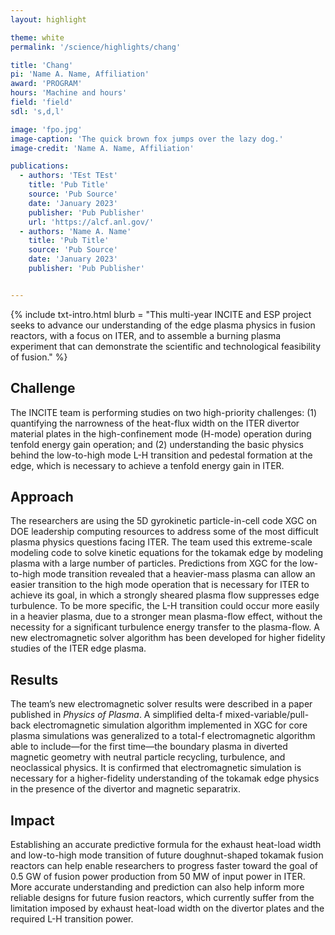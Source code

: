```yaml
---
layout: highlight

theme: white
permalink: '/science/highlights/chang'

title: 'Chang'
pi: 'Name A. Name, Affiliation'
award: 'PROGRAM'
hours: 'Machine and hours'
field: 'field'
sdl: 's,d,l'

image: 'fpo.jpg' 
image-caption: 'The quick brown fox jumps over the lazy dog.'
image-credit: 'Name A. Name, Affiliation'

publications:
  - authors: 'TEst TEst'
    title: 'Pub Title'
    source: 'Pub Source'
    date: 'January 2023'
    publisher: 'Pub Publisher'
    url: 'https://alcf.anl.gov/'
  - authors: 'Name A. Name'
    title: 'Pub Title'
    source: 'Pub Source'
    date: 'January 2023'
    publisher: 'Pub Publisher'


---
```





{% include txt-intro.html 
    blurb = "This multi-year INCITE and ESP project seeks to advance our understanding of the edge plasma physics in fusion reactors, with a focus on ITER, and to assemble a burning plasma experiment that can demonstrate the scientific and technological feasibility of fusion."
%}



## Challenge

The INCITE team is performing studies on two high-priority challenges: (1) quantifying the narrowness of the heat-flux width on the ITER divertor material plates in the high-confinement mode (H-mode) operation during tenfold energy gain operation; and (2) understanding the basic physics behind the low-to-high mode L-H transition and pedestal formation at the edge, which is necessary to achieve a tenfold energy gain in ITER.



## Approach

The researchers are using the 5D gyrokinetic particle-in-cell code XGC on DOE leadership computing resources to address some of the most difficult plasma physics questions facing ITER. The team used this extreme-scale modeling code to solve kinetic equations for the tokamak edge by modeling plasma with a large number of particles. Predictions from XGC for the low-to-high mode transition revealed that a heavier-mass plasma can allow an easier transition to the high mode operation that is necessary for ITER to achieve its goal, in which a strongly sheared plasma flow suppresses edge turbulence. To be more specific, the L-H transition could occur more easily in a heavier plasma, due to a stronger mean plasma-flow effect, without the necessity for a significant turbulence energy transfer to the plasma-flow. A new electromagnetic solver algorithm has been developed for higher fidelity studies of the ITER edge plasma. 



## Results

The team’s new electromagnetic solver results were described in a paper published in *Physics of Plasma*. A simplified delta-f mixed-variable/pull-back electromagnetic simulation algorithm implemented in XGC for core plasma simulations was generalized to a total-f electromagnetic algorithm able to include—for the first time—the boundary plasma in diverted magnetic geometry with neutral particle recycling, turbulence, and neoclassical physics. It is confirmed that electromagnetic simulation is necessary for a higher-fidelity understanding of the tokamak edge physics in the presence of the divertor and magnetic separatrix.



## Impact

Establishing an accurate predictive formula for the exhaust heat-load width and low-to-high mode transition of future doughnut-shaped tokamak fusion reactors can help enable researchers to progress faster toward the goal of 0.5 GW of fusion power production from 50 MW of input power in ITER. More accurate understanding and prediction can also help inform more reliable designs for future fusion reactors, which currently suffer from the limitation imposed by exhaust heat-load width on the divertor plates and the required L-H transition power.

